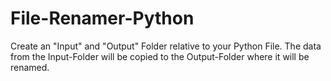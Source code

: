 # File-Renamer-Python

Create an "Input" and "Output" Folder relative to your Python File.
The data from the Input-Folder will be copied to the Output-Folder where it will be renamed.
